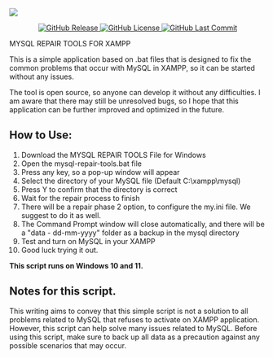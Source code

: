 ![](https://raw.githubusercontent.com/msashofwan123/mysql-repair-tools/master/assets/mysql-banner.jpg)

<p align="center">
    <a href="https://github.com/msashofwan123/mysql-repair-tools/releases">
        <img alt="GitHub Release" src="https://img.shields.io/github/v/release/msashofwan123/mysql-repair-tools">
    </a>
    <a href="https://github.com/msashofwan123/mysql-repair-tools/blob/master/LICENSE">
        <img alt="GitHub License" src="https://img.shields.io/github/license/msashofwan123/mysql-repair-tools">
    </a>
    <a href="https://github.com/msashofwan123/mysql-repair-tools/commit/ac5ab7d8ea9d96bffb8686b403294e169430f9b5">
        <img alt="GitHub Last Commit" src="https://img.shields.io/github/last-commit/msashofwan123/mysql-repair-tools?color=orange&label=Last%20Commit">
    </a>
</p>

MYSQL REPAIR TOOLS FOR XAMPP

This is a simple application based on .bat files that is designed to fix the common problems that occur with MySQL in XAMPP, so it can be started without any issues.

The tool is open source, so anyone can develop it without any difficulties. I am aware that there may still be unresolved bugs, so I hope that this application can be further improved and optimized in the future.

## How to Use:

1. Download the MYSQL REPAIR TOOLS File for Windows
2. Open the mysql-repair-tools.bat file
3. Press any key, so a pop-up window will appear
4. Select the directory of your MySQL file (Default C:\xampp\mysql)
5. Press Y to confirm that the directory is correct
6. Wait for the repair process to finish
7. There will be a repair phase 2 option, to configure the my.ini file. We suggest to do it as well.
8. The Command Prompt window will close automatically, and there will be a "data - dd-mm-yyyy" folder as a backup in the mysql directory
9. Test and turn on MySQL in your XAMPP
10. Good luck trying it out.

<b> This script runs on Windows 10 and 11. </b>

## Notes for this script.

This writing aims to convey that this simple script is not a solution to all problems related to MySQL that refuses to activate on XAMPP application. However, this script can help solve many issues related to MySQL. Before using this script, make sure to back up all data as a precaution against any possible scenarios that may occur.